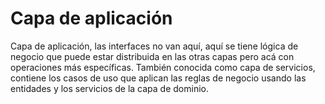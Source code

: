# Capa de aplicación

Capa de aplicación, las interfaces no van aquí, aquí se tiene lógica de negocio que puede estar distribuida en las otras capas pero acá con operaciones más específicas. También conocida como capa de servicios, contiene los casos de uso que aplican las reglas de negocio usando las entidades y los servicios de la capa de dominio.
